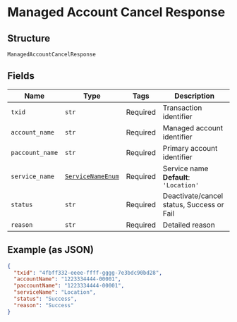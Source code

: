
# Managed Account Cancel Response

## Structure

`ManagedAccountCancelResponse`

## Fields

| Name | Type | Tags | Description |
|  --- | --- | --- | --- |
| `txid` | `str` | Required | Transaction identifier |
| `account_name` | `str` | Required | Managed account identifier |
| `paccount_name` | `str` | Required | Primary account identifier |
| `service_name` | [`ServiceNameEnum`](../../doc/models/service-name-enum.md) | Required | Service name<br>**Default**: `'Location'` |
| `status` | `str` | Required | Deactivate/cancel status, Success or Fail |
| `reason` | `str` | Required | Detailed reason |

## Example (as JSON)

```json
{
  "txid": "4fbff332-eeee-ffff-gggg-7e3bdc90bd28",
  "accountName": "1223334444-00001",
  "paccountName": "1223334444-00001",
  "serviceName": "Location",
  "status": "Success",
  "reason": "Success"
}
```


